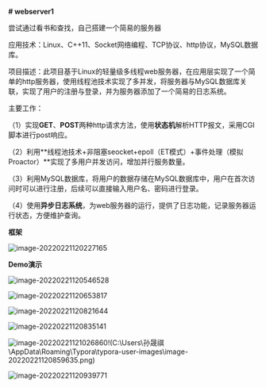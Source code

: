 **# webserver1**

尝试通过看书和查找，自己搭建一个简易的服务器



应用技术：Linux、C++11、Socket网络编程、TCP协议、http协议，MySQL数据库。

项目描述：此项目基于Linux的轻量级多线程web服务器，在应用层实现了一个简单的http服务器，使用线程池技术实现了多并发，将服务器与MySQL数据库关联，实现了用户的注册与登录，并为服务器添加了一个简易的日志系统。

主要工作：

（1）实现**GET**、**POST**两种http请求方法，使用**状态机**解析HTTP报文，采用CGI脚本进行post响应。

（2）利用**线程池技术+非阻塞seocket+epoll（ET模式）+事件处理（模拟Proactor）**实现了多用户并发访问，增加并行服务数量。

（3）利用MySQL数据库，将用户的数据存储在MySQL数据库中，用户在首次访问时可以进行注册，后续可以直接输入用户名、密码进行登录。

（4）使用**异步日志系统**，为web服务器的运行，提供了日志功能，记录服务器运行状态，方便维护查询。





**框架**



![image-20220221120227165](C:\Users\孙晟祺\AppData\Roaming\Typora\typora-user-images\image-20220221120227165.png)





**Demo演示**

![image-20220221120546528](C:\Users\孙晟祺\AppData\Roaming\Typora\typora-user-images\image-20220221120546528.png)

![image-20220221120653817](C:\Users\孙晟祺\AppData\Roaming\Typora\typora-user-images\image-20220221120653817.png)

![image-20220221120821644](C:\Users\孙晟祺\AppData\Roaming\Typora\typora-user-images\image-20220221120821644.png)

![image-20220221120835141](C:\Users\孙晟祺\AppData\Roaming\Typora\typora-user-images\image-20220221120835141.png)

![image-20220221121026860](C:\Users\孙晟祺\AppData\Roaming\Typora\typora-user-images\image-20220221121026860.png)!(C:\Users\孙晟祺\AppData\Roaming\Typora\typora-user-images\image-20220221120859635.png)

![image-20220221120939771](C:\Users\孙晟祺\AppData\Roaming\Typora\typora-user-images\image-20220221120939771.png)